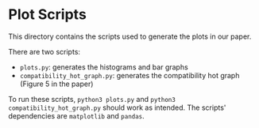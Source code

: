 # Plot Scripts
This directory contains the scripts used to generate the plots in our paper.

There are two scripts:
- `plots.py`: generates the histograms and bar graphs
- `compatibility_hot_graph.py`: generates the compatibility hot graph (Figure 5 in the paper)

To run these scripts, `python3 plots.py` and `python3 compatibility_hot_graph.py` should work as intended. The scripts' dependencies are `matplotlib` and `pandas`.